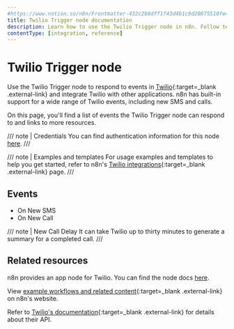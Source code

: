 ```yaml
---
#https://www.notion.so/n8n/Frontmatter-432c2b8dff1f43d4b1c8d20075510fe4
title: Twilio Trigger node documentation
description: Learn how to use the Twilio Trigger node in n8n. Follow technical documentation to integrate Twilio Trigger node into your workflows.
contentType: [integration, reference]
---
```


# Twilio Trigger node

Use the Twilio Trigger node to respond to events in [Twilio](https://www.twilio.com){:target=_blank .external-link} and integrate Twilio with other applications. n8n has built-in support for a wide range of Twilio events, including new SMS and calls.

On this page, you'll find a list of events the Twilio Trigger node can respond to and links to more resources.

///  note  | Credentials
You can find authentication information for this node [here](/integrations/builtin/credentials/twilio/).
///

///  note  | Examples and templates
For usage examples and templates to help you get started, refer to n8n's [Twilio integrations](https://n8n.io/integrations/twilio-trigger/){:target=_blank .external-link} page.
///

## Events

* On New SMS
* On New Call

///  note  | New Call Delay
It can take Twilio up to thirty minutes to generate a summary for a completed call.
///

## Related resources

n8n provides an app node for Twilio. You can find the node docs [here](/integrations/builtin/app-nodes/n8n-nodes-base.twilio/).

View [example workflows and related content](https://n8n.io/integrations/twilio/){:target=_blank .external-link} on n8n's website.

Refer to [Twilio's documentation](https://www.twilio.com/docs){:target=_blank .external-link} for details about their API.
